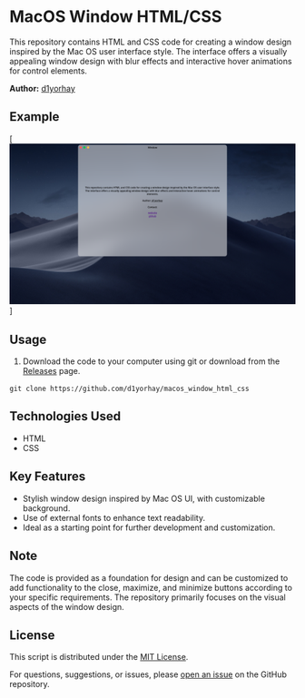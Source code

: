 # MacOS Window HTML/CSS
This repository contains HTML and CSS code for creating a window design inspired by the Mac OS user interface style. The interface offers a visually appealing window design with blur effects and interactive hover animations for control elements.

**Author:** [d1yorhay](https://github.com/d1yorhay)
## Example
[![login](https://github.com/d1yorhay/macos_window_html_css/raw/main/screenshots/scr-1.png)]
## Usage
1. Download the code to your computer using git or download from the [Releases](https://github.com/d1yorhay/macos_window_html_css/releases) page.
```batch
git clone https://github.com/d1yorhay/macos_window_html_css
```

## Technologies Used
- HTML
- CSS

## Key Features
- Stylish window design inspired by Mac OS UI, with customizable background.
- Use of external fonts to enhance text readability.
- Ideal as a starting point for further development and customization.

## Note
The code is provided as a foundation for design and can be customized to add functionality to the close, maximize, and minimize buttons according to your specific requirements. The repository primarily focuses on the visual aspects of the window design.

## License
This script is distributed under the [MIT License](LICENSE).

For questions, suggestions, or issues, please [open an issue](https://github.com/d1yorhay/macos_window_html_css/issues) on the GitHub repository.